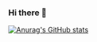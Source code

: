 ### Hi there 👋

[![Anurag's GitHub stats](https://github-readme-stats.vercel.app/api?username=sophiemiddleton)](https://github.com/anuraghazra/github-readme-stats)
<!--
**sophiemiddleton/sophiemiddleton** is a ✨ _special_ ✨ repository because its `README.md` (this file) appears on your GitHub profile.

Here are some ideas to get you started:

- 🔭 I’m currently working on ...
- 🌱 I’m currently learning ...
- 👯 I’m looking to collaborate on ...
- 🤔 I’m looking for help with ...
- 💬 Ask me about ...
- 📫 How to reach me: ...
- 😄 Pronouns: ...
- ⚡ Fun fact: ...
-->
